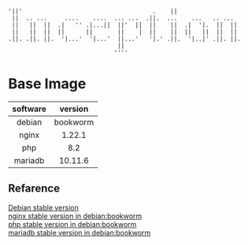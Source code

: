     '||'                                     .    ||                   
     ||  .. ...     ....    ....  ... ...  .||.  ...    ...   .. ...   
     ||   ||  ||  .|   '' .|...||  ||'  ||  ||    ||  .|  '|.  ||  ||  
     ||   ||  ||  ||      ||       ||    |  ||    ||  ||   ||  ||  ||  
    .||. .||. ||.  '|...'  '|...'  ||...'   '|.' .||.  '|..|' .||. ||. 
                                   ||                                  
                                  ''''                                 

# Base Image

|software|version|
|:---:|:---:|
|debian|bookworm|
|nginx|1.22.1|
|php|8.2|
|mariadb|10.11.6|

## Refarence

[Debian stable version](https://www.debian.org/releases/stable/)  
[nginx stable version in debian:bookworm](https://packages.debian.org/search?keywords=nginx)  
[php stable version in debian:bookworm](https://wiki.debian.org/PHP)  
[mariadb stable version in debian:bookworm](https://packages.debian.org/search?keywords=mariadb-server)
